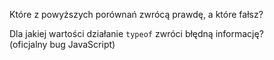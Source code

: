 Które z powyższych porównań zwrócą prawdę, a które fałsz?

Dla jakiej wartości działanie `typeof` zwróci błędną informację?\
(oficjalny bug JavaScript)
